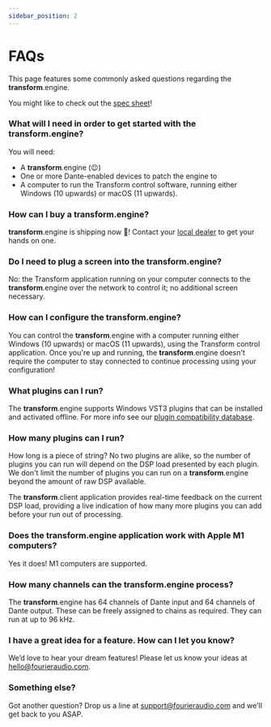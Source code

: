 ```yaml
---
sidebar_position: 2
---
```


# FAQs

This page features some commonly asked questions regarding the **transform**.engine. 

You might like to check out the [spec sheet](./hardware-specifications.md)!

### What will I need in order to get started with the **transform**.engine?

You will need:

- A **transform**.engine (:wink:)
- One or more Dante-enabled devices to patch the engine to
- A computer to run the Transform control software, running either Windows (10 upwards) or macOS (11 upwards).

### How can I buy a **transform**.engine?

**transform**.engine is shipping now 🎉! Contact your [local dealer](https://fourieraudio.com/where-to-buy/) to get your hands on one.

### Do I need to plug a screen into the **transform**.engine?

No: the Transform application running on your computer connects to the **transform**.engine over the network to control it; no additional screen necessary.

### How can I configure the **transform**.engine?

You can control the **transform**.engine with a computer running either Windows (10 upwards) or macOS (11 upwards), using the Transform control application. Once you're up and running, the **transform**.engine doesn't require the computer to stay connected to continue processing using your configuration!

### What plugins can I run?

The **transform**.engine supports Windows VST3 plugins that can be installed and activated offline.
For more info see our [plugin compatibility database](../plugin-database.md).

### How many plugins can I run?

How long is a piece of string? No two plugins are alike, so the number of plugins you can run will depend on the DSP load presented by each plugin. We don't limit the number of plugins you can run on a **transform**.engine beyond the amount of raw DSP available.

The **transform**.client application provides real-time feedback on the current DSP load, providing a live indication of how many more plugins you can add before your run out of processing.

### Does the **transform**.engine application work with Apple M1 computers?

Yes it does! M1 computers are supported.

### How many channels can the **transform**.engine process?

The **transform**.engine has 64 channels of Dante input and 64 channels of Dante output. These can be freely assigned to chains as required. They can run at up to 96 kHz.

### I have a great idea for a feature. How can I let you know?

We’d love to hear your dream features! Please let us know your ideas at [hello@fourieraudio.com](mailto:hello@fourieraudio.com).

### Something else?

Got another question? Drop us a line at [support@fourieraudio.com](mailto:support@fourieraudio.com) and we'll get back to you ASAP.
